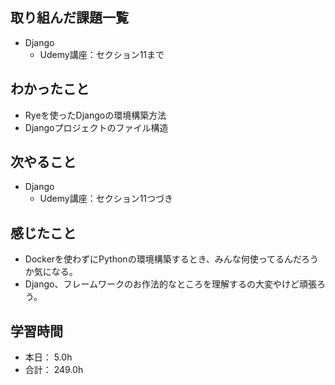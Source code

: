 ## 取り組んだ課題一覧

- Django
  - Udemy講座：セクション11まで

## わかったこと

- Ryeを使ったDjangoの環境構築方法
- Djangoプロジェクトのファイル構造

## 次やること

- Django
  - Udemy講座：セクション11つづき

## 感じたこと

- Dockerを使わずにPythonの環境構築するとき、みんな何使ってるんだろうか気になる。
- Django、フレームワークのお作法的なところを理解するの大変やけど頑張ろう。

## 学習時間

- 本日： 5.0h
- 合計： 249.0h
